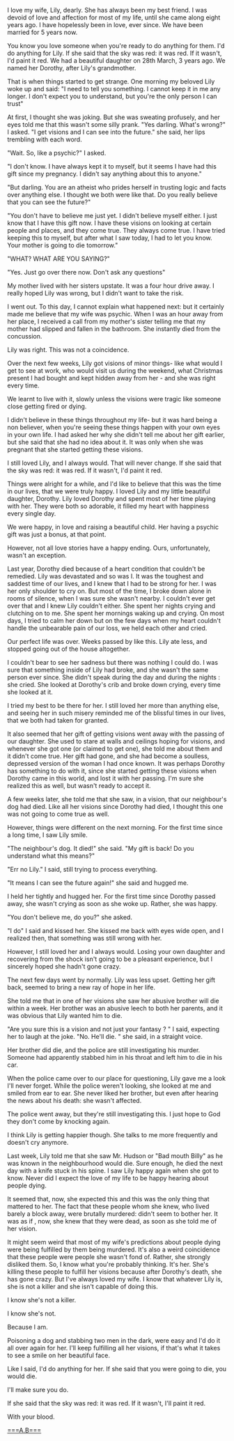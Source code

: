 I love my wife, Lily, dearly. She has always been my best friend. I was devoid of love and affection for most of my life, until she came along eight years ago. I have hopelessly been in love, ever since. We have been married for 5 years now. 

You know you love someone when you're ready to do anything for them. I'd do anything for Lily. If she said that the sky was red: it was red. If it wasn't, I'd paint it red. 
We had a beautiful daughter on 28th March, 3 years ago. We named her Dorothy, after Lily's grandmother.

 That is when things started to get strange.
One morning my beloved Lily woke up and said: 
"I need to tell you something.  I cannot keep it in me any longer. I don't expect you to understand, but you're the only person I can trust"

At first, I thought she was joking. But she was sweating profusely, and her eyes told me that this wasn't some silly prank.
"Yes darling. What's wrong?" I asked. 
"I get visions and I can see into the future." she said, her lips trembling with each word.

"Wait. So, like a psychic?" I asked. 

"I don't know. I have always kept it to myself, but it seems I have had this gift since my pregnancy. I didn't say anything about this to anyone."

"But darling. You are an atheist who prides herself in trusting logic and facts over anything else. I thought we both were like that. Do you really believe that you can see the future?"

"You don't have to believe me just yet. I didn't believe myself either. I just know that I have this gift now. I have these visions on looking at certain people and places, and they come true. They always come true. I have tried keeping this to myself, but after what I saw today, I had to let you know. Your mother is going to die tomorrow."

"WHAT? WHAT ARE YOU SAYING?"

"Yes. Just go over there now. Don't ask any questions"

My mother lived with her sisters upstate. It was a four hour drive away. I really hoped Lily was wrong, but I didn't want to take the risk.

I went out. To this day, I cannot explain what happened next: but it certainly made me believe that my wife was psychic. When I was an hour away from her place, I received a call from my mother's sister telling me that my mother had slipped and fallen in the bathroom. She instantly died from the concussion. 

Lily was right. This was not a coincidence. 

Over the next few weeks, Lily got visions of minor things- like what would I get to see at work, who would visit us during the weekend, what Christmas present I had bought and kept hidden away from her - and she was right every time.

We learnt to live with it, slowly unless the visions were tragic like someone close getting fired or dying.

I didn't believe in these things throughout my life- but it was hard being a non believer, when you're seeing these things happen with your own eyes in your own life.
I had asked her why she didn't tell me about her gift earlier, but she said that she had no idea about it. It was only when she was pregnant that she started getting these visions. 

I still loved Lily, and I always would. That will never change. If she said that the sky was red: it was red. If it wasn't, I'd paint it red. 

Things were alright for a while, and I'd like to believe that this was the time in our lives, that we were truly happy. I loved Lily and my little beautiful daughter, Dorothy. Lily loved Dorothy and spent most of her time playing with her. They were both so adorable, it filled my heart with happiness every single day.

We were happy, in love and raising a beautiful child. Her having a psychic gift was just a bonus, at that point. 

However, not all love stories have a happy ending. Ours, unfortunately, wasn't an exception.

Last year, Dorothy died because of a heart condition that couldn't be remedied. Lily was devastated and so was I. It was the toughest and saddest time of our lives, and I knew that I had to be strong for her. I was her only shoulder to cry on. But most of the time, I broke down alone in rooms of silence, when I was sure she wasn't nearby. I couldn't ever get over that and I knew Lily couldn't either. She spent her nights crying and clutching on to me. She spent her mornings waking up and crying. On most days, I tried to calm her down but on the few days when my heart couldn't handle the unbearable pain of our loss, we held each other and cried. 

Our perfect life was over. Weeks passed by like this. Lily ate less, and stopped going out of the house altogether.

I couldn't bear to see her sadness but there was nothing I could do. I was sure that something inside of Lily had broke, and she wasn't the same person ever since. She didn't speak during the day and during the nights : she cried. She looked at Dorothy's crib and broke down crying, every time she looked at it. 

I tried my best to be there for her. I still loved her more than anything else, and seeing her in such misery  reminded me of the blissful times in our lives, that we both had taken for granted.

It also seemed that her gift of getting visions went away with the passing of our daughter. She used to stare at walls and ceilings hoping for visions, and whenever she got one (or claimed to get one), she told me about them and it didn't come true.  Her gift had gone, and she had become a soulless, depressed version of the woman I had once known. It was perhaps Dorothy has something to do with it, since she started getting these visions when Dorothy came in this world, and lost it with her passing. I'm sure she realized this as well, but wasn't ready to accept it.

A few weeks later, she told me that she saw, in a vision, that our neighbour's dog had died. Like all her visions since Dorothy had died, I thought this one was not going to come true as well. 

However, things were different on the next morning. For the first time since a long time, I saw Lily smile. 

"The neighbour's dog. It died!" she said. "My gift is back! Do you understand what this means?"

"Err no Lily." I said, still trying to process everything.

"It means I can see the future again!" she said and hugged me. 

I held her tightly and hugged her. For the first time since Dorothy passed away, she wasn't crying as soon as she woke up. Rather, she was happy. 

"You don't believe me, do you?" she asked. 

"I do" I said and kissed her. She kissed me back with eyes wide open, and I realized then, that something was still wrong with her. 


However, I still loved her and I always would. Losing your own daughter and recovering from the shock isn't going to be a pleasant experience, but I sincerely hoped she hadn't gone crazy. 

The next few days went by normally. Lily was less upset. Getting her gift back, seemed to bring a new ray of hope in her life. 

She told me that in one of her visions she saw  her abusive brother will die within a week. Her brother was an abusive leech to both her parents, and it was obvious that Lily wanted him to die. 

"Are you sure this is a vision and not just your fantasy ? " I said, expecting her to laugh at the joke. 
"No. He'll die. " she said, in a straight voice. 

Her brother did die, and the police are still investigating his murder. Someone had apparently stabbed him in his throat and left him to die in his car. 

When the police came over to our place for questioning, Lily gave me a look I'll never forget. While the police weren't looking, she looked at me and smiled from ear to ear. 
 She never liked her brother, but even after hearing the news about his death: she wasn't affected.

The police went away, but they're still investigating this. I just hope to God they don't come by knocking again. 

I think Lily is getting happier though. She talks to me more frequently and doesn't cry anymore. 

Last week, Lily told me that she saw Mr. Hudson or "Bad mouth Billy" as he was known in the neighbourhood would die. Sure enough, he died the next day with a knife stuck in his spine. I saw Lily happy again when she got to know. Never did I expect the love of my life to be happy hearing about people dying. 

It seemed that, now, she expected this and this was the only thing that mattered to her. The fact that these people whom she knew, who lived barely a block away, were brutally murdered: didn't seem to bother her. It was as if , now, she knew that they were dead, as soon as she told me of her vision.

It might seem weird that most of my wife's predictions about people dying were being fulfilled by them being murdered. It's also a weird coincidence that these people were people  she wasn't fond of. Rather, she strongly disliked them.
So, I know what you're probably thinking. It's her. She's killing these people to fulfill her visions because after Dorothy's death, she has gone crazy. 
But I've always loved my wife. I know that whatever Lily is, she is not a killer and she isn't capable of doing this. 

I know she's not a killer.

I know she's not.

Because I am. 

Poisoning a dog and stabbing two men in the dark, were easy and I'd do it all over again for her. I'll keep fulfilling all her visions, if that's what it takes to see a smile on her beautiful face.

Like I said, I'd do anything for her. 
If she said that you were going  to die, you would die. 

I'll make sure you do. 

If she said that the sky was red: it was red. If it wasn't, I'll paint it red. 

With your blood. 

[===A.B===](https://www.facebook.com/Abh1sek/)
